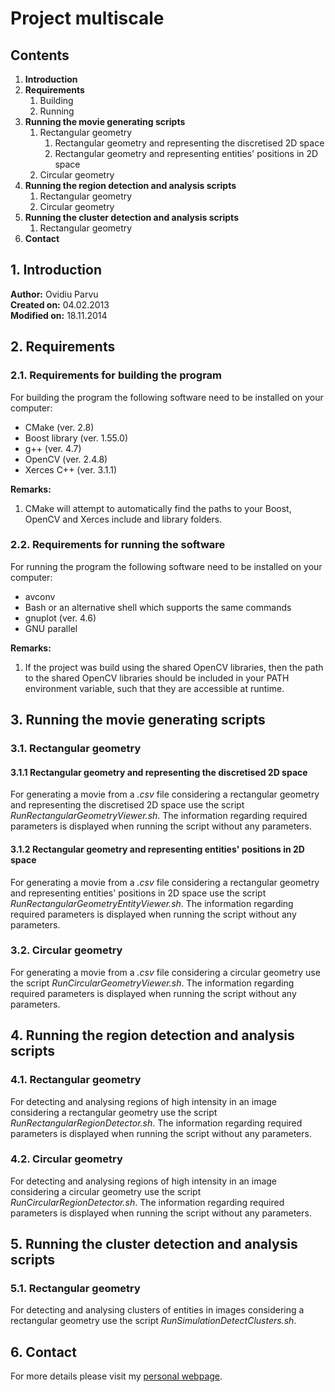 Project multiscale
==========

## Contents

1. **Introduction**
2. **Requirements**
    1. Building
    2. Running
3. **Running the movie generating scripts** 
    1. Rectangular geometry
        1. Rectangular geometry and representing the discretised 2D space
        2. Rectangular geometry and representing entities' positions in 2D space
    2. Circular geometry
4. **Running the region detection and analysis scripts**
    1. Rectangular geometry
    2. Circular geometry
5. **Running the cluster detection and analysis scripts**
    1. Rectangular geometry
6. **Contact**

## 1. Introduction

**Author:** Ovidiu Parvu                                                        
**Created on:** 04.02.2013                                                        
**Modified on:** 18.11.2014

## 2. Requirements
   
### 2.1. Requirements for building the program

For building the program the following software need to be installed on your
computer:
* CMake (ver. 2.8)
* Boost library (ver. 1.55.0)
* g++ (ver. 4.7)
* OpenCV (ver. 2.4.8)
* Xerces C++ (ver. 3.1.1)

__Remarks:__ 

1. CMake will attempt to automatically find the paths to your Boost, OpenCV and Xerces include and library folders.

### 2.2. Requirements for running the software

For running the program the following software need to be installed on your
computer:
* avconv
* Bash or an alternative shell which supports the same commands
* gnuplot (ver. 4.6)
* GNU parallel

__Remarks:__ 

1. If the project was build using the shared OpenCV libraries, then the path to the shared OpenCV libraries should be included in your PATH environment variable, such that they are accessible at runtime.

## 3. Running the movie generating scripts
   
### 3.1. Rectangular geometry

#### 3.1.1 Rectangular geometry and representing the discretised 2D space

For generating a movie from a _.csv_ file considering a rectangular geometry and representing the discretised 2D space use the script _RunRectangularGeometryViewer.sh_. The information regarding required parameters is displayed when running the script without any parameters.

#### 3.1.2 Rectangular geometry and representing entities' positions in 2D space

For generating a movie from a _.csv_ file considering a rectangular geometry and representing entities' positions in 2D space use the script _RunRectangularGeometryEntityViewer.sh_. The information regarding required parameters is displayed when running the script without any parameters.

### 3.2. Circular geometry

For generating a movie from a _.csv_ file considering a circular geometry use the script _RunCircularGeometryViewer.sh_. The information regarding required parameters is displayed when running the script without any parameters.

## 4. Running the region detection and analysis scripts
   
### 4.1. Rectangular geometry

For detecting and analysing regions of high intensity in an image considering a rectangular geometry use the script _RunRectangularRegionDetector.sh_. The information regarding required parameters is displayed when running the script without any parameters.

### 4.2. Circular geometry

For detecting and analysing regions of high intensity in an image considering a circular geometry use the script _RunCircularRegionDetector.sh_. The information regarding required parameters is displayed when running the script without any parameters.

## 5. Running the cluster detection and analysis scripts

### 5.1. Rectangular geometry
   
For detecting and analysing clusters of entities in images considering a rectangular geometry use the script _RunSimulationDetectClusters.sh_.

## 6. Contact

For more details please visit my [personal webpage](http://brunel.ac.uk/~cspgoop).
